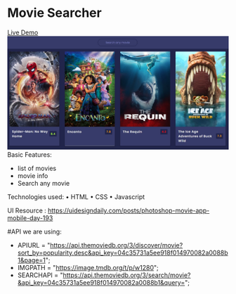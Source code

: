 # Movie Searcher

<a href="https://moviesearcherahmed.vercel.app/">Live Demo</a>
<img src="https://github.com/ahmadrazach/Javascript-Challanges/blob/main/movie-app/thumnail.jpg" alt="Demo image"/>
Basic Features:

- list of movies
- movie info
- Search any movie

Technologies used:
• HTML
• CSS
• Javascript

UI Resource :
https://uidesigndaily.com/posts/photoshop-movie-app-mobile-day-193

#API we are using:

- APIURL =
  "https://api.themoviedb.org/3/discover/movie?sort_by=popularity.desc&api_key=04c35731a5ee918f014970082a0088b1&page=1";
- IMGPATH = "https://image.tmdb.org/t/p/w1280";
- SEARCHAPI =
  "https://api.themoviedb.org/3/search/movie?&api_key=04c35731a5ee918f014970082a0088b1&query=";
